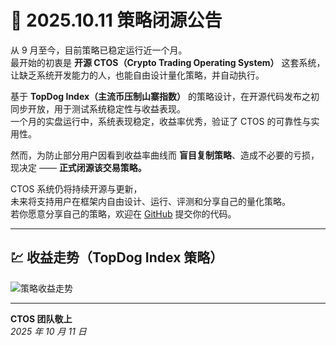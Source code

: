 # 📢 2025.10.11 策略闭源公告

从 9 月至今，目前策略已稳定运行近一个月。  
最开始的初衷是 **开源 CTOS（Crypto Trading Operating System）** 这套系统，让缺乏系统开发能力的人，也能自由设计量化策略，并自动执行。

基于 **TopDog Index（主流币压制山寨指数）** 的策略设计，在开源代码发布之初同步开放，用于测试系统稳定性与收益表现。  
一个月的实盘运行中，系统表现稳定，收益率优秀，验证了 CTOS 的可靠性与实用性。  

然而，为防止部分用户因看到收益率曲线而 **盲目复制策略**、造成不必要的亏损，  
现决定 —— **正式闭源该交易策略。**

CTOS 系统仍将持续开源与更新，  
未来将支持用户在框架内自由设计、运行、评测和分享自己的量化策略。  
若你愿意分享自己的策略，欢迎在 [GitHub](https://github.com/) 提交你的代码。

---

## 💹 收益走势（TopDog Index 策略）

![策略收益走势](path/to/your_balance_chart.png)

---

**CTOS 团队敬上**  
*2025 年 10 月 11 日*